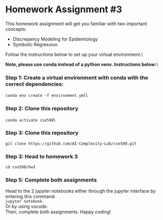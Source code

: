 # Homework Assignment #3
This homework assignment will get you familiar with two important concepts:
- Discrepancy Modeling for Epidemiology
- Symbolic Regression

Follow the instructions below to set up your virtual environment.\

**Note, please use conda instead of a python venv. Instructions below:**\

### Step 1: Create a virtual environment with conda with the correct dependencies:
`conda env create -f environment.yml`\

### Step 2: Clone this repository
`conda activate cse598`\

### Step 3: Clone this repository
`git clone https://github.com/AI-Complexity-Lab/cse598.git`

### Step 3: Head to homework 3
`cd cse598/hw3`

### Step 5: Complete both assignments
Head to the 2 jupyter notebooks either through the jupyter interface by entering this command:\
`jupyter notebook`\
Or by using vscode.\
Then, complete both assignments. Happy coding!
